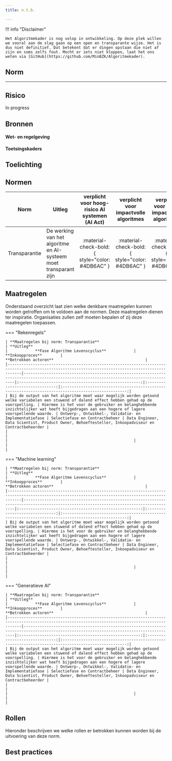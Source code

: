 ```yaml
---
title: n.t.b.

---
```


!!! info "Disclaimer"

    Het Algoritmekader is nog volop in ontwikkeling. Op deze plek willen we vooral aan de slag gaan op een open en transparante wijze. Het is dus niet definitief. Dat betekent dat er dingen opstaan die niet af zijn en soms zelfs fout. Mocht er iets niet kloppen, laat het ons weten via [GitHub](https://github.com/MinBZK/Algoritmekader).


## Norm
** **

## Risico
In progress

## Bronnen

#### Wet- en regelgeving


#### Toetsingskaders


## Toelichting

## Normen

| **Norm**                                                                                                                  | **Uitleg**                  | **verplicht voor hoog-risico AI systemen (AI Act)** |    **verplicht voor impactvolle algoritmes**    | **verplicht voor niet-impactvolle algoritmes**  |
|---------------------------------------------------------------------------------------------------------------------------|-----------------------------|:---------------------------------------------------:|:-----------------------------------------------:|:-----------------------------------------------:|
| Transparantie                     | De werking van het algoritme en AI-systeem moet transparant zijn |   :material-check-bold:{ style="color: #4DB6AC" }   | :material-check-bold:{ style="color: #4DB6AC" } | :material-check-bold:{ style="color: #4DB6AC" } |

## Maatregelen
Onderstaand overzicht laat zien welke denkbare maatregelen kunnen worden getroffen om te voldoen aan de normen. Deze maatregelen dienen ter inspiratie. Organisaties zullen zelf moeten bepalen of zij deze maatregelen toepassen. 

=== "Rekenregels"

    | **Maatregelen bij norm: Transparantie**                                                                                                          | **Uitleg**                                                                                                                             |            **Fase Algoritme Levenscyclus**            |        **Inkoopproces**        |                                       **Betrokken actoren**                                        |
    |--------------------------------------------------------------------------------------------------------------------------------------------------|----------------------------------------------------------------------------------------------------------------------------------------|:-----------------------------------------------------:|:------------------------------:|:--------------------------------------------------------------------------------------------------:|
    | Bij de output van het algoritme moet waar mogelijk worden getoond welke variabelen een stuwend of dalend effect hebben gehad op de voorspelling. | Hiermee is het voor de gebruiker en belanghebbende inzichtelijker wat heeft bijgedragen aan een hogere of lagere voorspellende waarde. | Ontwerp-, Ontwikkel-, Validatie- en Implementatiefase | Selectiefase en Contractbeheer | Data Engineer, Data Scientist, Product Owner, Behoeftesteller, Inkoopadviseur en Contractbeheerder |
    |                                                                                                                                                  |                                                                                                                                        |                                                       |                                |                                                                                                    |

=== "Machine learning"

    | **Maatregelen bij norm: Transparantie**                                                                                                          | **Uitleg**                                                                                                                             |            **Fase Algoritme Levenscyclus**            |        **Inkoopproces**        |                                       **Betrokken actoren**                                        |
    |--------------------------------------------------------------------------------------------------------------------------------------------------|----------------------------------------------------------------------------------------------------------------------------------------|:-----------------------------------------------------:|:------------------------------:|:--------------------------------------------------------------------------------------------------:|
    | Bij de output van het algoritme moet waar mogelijk worden getoond welke variabelen een stuwend of dalend effect hebben gehad op de voorspelling. | Hiermee is het voor de gebruiker en belanghebbende inzichtelijker wat heeft bijgedragen aan een hogere of lagere voorspellende waarde. | Ontwerp-, Ontwikkel-, Validatie- en Implementatiefase | Selectiefase en Contractbeheer | Data Engineer, Data Scientist, Product Owner, Behoeftesteller, Inkoopadviseur en Contractbeheerder |
    |                                                                                                                                                  |                                                                                                                                        |                                                       |                                |                                                                                                    |

=== "Generatieve AI"

    | **Maatregelen bij norm: Transparantie**                                                                                                          | **Uitleg**                                                                                                                             |            **Fase Algoritme Levenscyclus**            |        **Inkoopproces**        |                                       **Betrokken actoren**                                        |
    |--------------------------------------------------------------------------------------------------------------------------------------------------|----------------------------------------------------------------------------------------------------------------------------------------|:-----------------------------------------------------:|:------------------------------:|:--------------------------------------------------------------------------------------------------:|
    | Bij de output van het algoritme moet waar mogelijk worden getoond welke variabelen een stuwend of dalend effect hebben gehad op de voorspelling. | Hiermee is het voor de gebruiker en belanghebbende inzichtelijker wat heeft bijgedragen aan een hogere of lagere voorspellende waarde. | Ontwerp-, Ontwikkel-, Validatie- en Implementatiefase | Selectiefase en Contractbeheer | Data Engineer, Data Scientist, Product Owner, Behoeftesteller, Inkoopadviseur en Contractbeheerder |
    |                                                                                                                                                  |                                                                                                                                        |                                                       |                                |                                                                                                    |


## Rollen
Hieronder beschrijven we welke rollen er betrokken kunnen worden bij de uitvoering van deze norm. 



## Best practices

